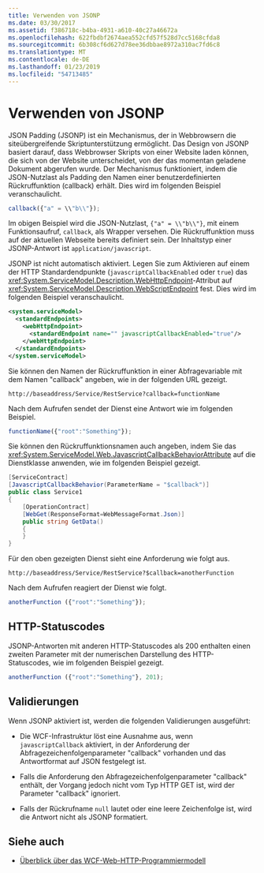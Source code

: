 ```yaml
---
title: Verwenden von JSONP
ms.date: 03/30/2017
ms.assetid: f386718c-b4ba-4931-a610-40c27a46672a
ms.openlocfilehash: 622fbdbf2674aea552cfd57f528d7cc5168cfda8
ms.sourcegitcommit: 6b308cf6d627d78ee36dbbae8972a310ac7fd6c8
ms.translationtype: MT
ms.contentlocale: de-DE
ms.lasthandoff: 01/23/2019
ms.locfileid: "54713485"
---
```

# <a name="using-jsonp"></a>Verwenden von JSONP

JSON Padding (JSONP) ist ein Mechanismus, der in Webbrowsern die siteübergreifende Skriptunterstützung ermöglicht. Das Design von JSONP basiert darauf, dass Webbrowser Skripts von einer Website laden können, die sich von der Website unterscheidet, von der das momentan geladene Dokument abgerufen wurde. Der Mechanismus funktioniert, indem die JSON-Nutzlast als Padding den Namen einer benutzerdefinierten Rückruffunktion (callback) erhält. Dies wird im folgenden Beispiel veranschaulicht.

```javascript
callback({"a" = \\"b\\"});
```

Im obigen Beispiel wird die JSON-Nutzlast, `{"a" = \\"b\\"}`, mit einem Funktionsaufruf, `callback`, als Wrapper versehen. Die Rückruffunktion muss auf der aktuellen Webseite bereits definiert sein. Der Inhaltstyp einer JSONP-Antwort ist `application/javascript`.

JSONP ist nicht automatisch aktiviert. Legen Sie zum Aktivieren auf einem der HTTP Standardendpunkte (`javascriptCallbackEnabled` oder `true`) das <xref:System.ServiceModel.Description.WebHttpEndpoint>-Attribut auf <xref:System.ServiceModel.Description.WebScriptEndpoint> fest. Dies wird im folgenden Beispiel veranschaulicht.

```xml
<system.serviceModel>
  <standardEndpoints>
    <webHttpEndpoint>
      <standardEndpoint name="" javascriptCallbackEnabled="true"/>
    </webHttpEndpoint>
  </standardEndpoints>
</system.serviceModel>
```

Sie können den Namen der Rückruffunktion in einer Abfragevariable mit dem Namen "callback" angeben, wie in der folgenden URL gezeigt.

`http://baseaddress/Service/RestService?callback=functionName`

Nach dem Aufrufen sendet der Dienst eine Antwort wie im folgenden Beispiel.

```javascript
functionName({"root":"Something"});
```  

Sie können den Rückruffunktionsnamen auch angeben, indem Sie das <xref:System.ServiceModel.Web.JavascriptCallbackBehaviorAttribute> auf die Dienstklasse anwenden, wie im folgenden Beispiel gezeigt.

```csharp
[ServiceContract]
[JavascriptCallbackBehavior(ParameterName = "$callback")]
public class Service1
{
    [OperationContract]
    [WebGet(ResponseFormat=WebMessageFormat.Json)]
    public string GetData()
    {
    }
}
```

Für den oben gezeigten Dienst sieht eine Anforderung wie folgt aus.

`http://baseaddress/Service/RestService?$callback=anotherFunction`

Nach dem Aufrufen reagiert der Dienst wie folgt.

```javascript
anotherFunction ({"root":"Something"});
```

## <a name="http-status-codes"></a>HTTP-Statuscodes

JSONP-Antworten mit anderen HTTP-Statuscodes als 200 enthalten einen zweiten Parameter mit der numerischen Darstellung des HTTP-Statuscodes, wie im folgenden Beispiel gezeigt.

```javascript
anotherFunction ({"root":"Something"}, 201);
```

## <a name="validations"></a>Validierungen

Wenn JSONP aktiviert ist, werden die folgenden Validierungen ausgeführt:

- Die WCF-Infrastruktur löst eine Ausnahme aus, wenn `javascriptCallback` aktiviert, in der Anforderung der Abfragezeichenfolgenparameter "callback" vorhanden und das Antwortformat auf JSON festgelegt ist.

- Falls die Anforderung den Abfragezeichenfolgenparameter "callback" enthält, der Vorgang jedoch nicht vom Typ HTTP GET ist, wird der Parameter "callback" ignoriert.

- Falls der Rückrufname `null` lautet oder eine leere Zeichenfolge ist, wird die Antwort nicht als JSONP formatiert.

## <a name="see-also"></a>Siehe auch

- [Überblick über das WCF-Web-HTTP-Programmiermodell](../../../../docs/framework/wcf/feature-details/wcf-web-http-programming-model-overview.md)
